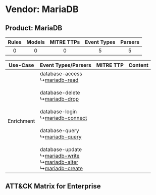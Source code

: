 Vendor: MariaDB
===============
Product: MariaDB
----------------
| Rules | Models | MITRE TTPs | Event Types | Parsers |
|:-----:|:------:|:----------:|:-----------:|:-------:|
|   0   |   0    |     0      |      5      |    5    |

|  Use-Case  | Event Types/Parsers    | MITRE TTP | Content    |
|:----------:| ---- | --------- | ---- |
| Enrichment |  database-access<br> ↳[mariadb-read](Ps/pC_mariadbread.md)<br><br> database-delete<br> ↳[mariadb-drop](Ps/pC_mariadbdrop.md)<br><br> database-login<br> ↳[mariadb-connect](Ps/pC_mariadbconnect.md)<br><br> database-query<br> ↳[mariadb-query](Ps/pC_mariadbquery.md)<br><br> database-update<br> ↳[mariadb-write](Ps/pC_mariadbwrite.md)<br> ↳[mariadb-alter](Ps/pC_mariadbalter.md)<br> ↳[mariadb-create](Ps/pC_mariadbcreate.md)<br> |    | [](RM/r_m_mariadb_mariadb_Enrichment.md) |

ATT&CK Matrix for Enterprise
----------------------------

